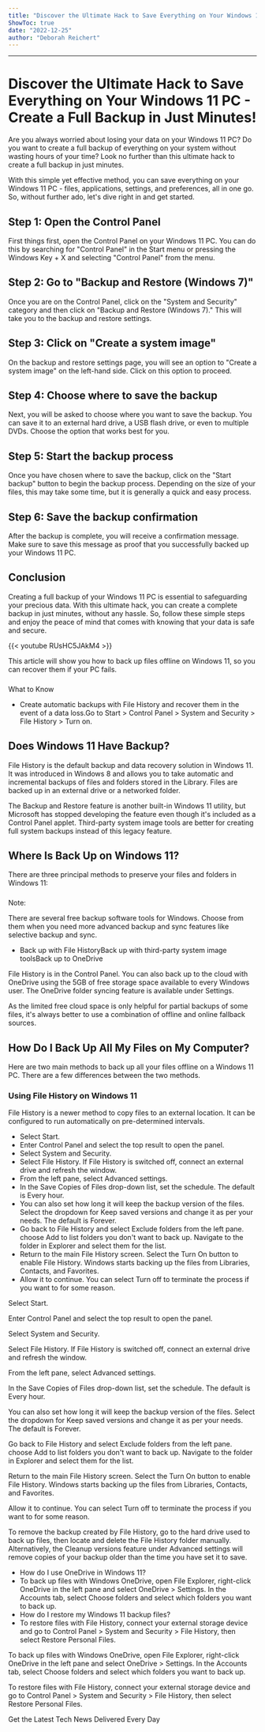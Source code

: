 ```yaml
---
title: "Discover the Ultimate Hack to Save Everything on Your Windows 11 PC - Create a Full Backup in Just Minutes!"
ShowToc: true 
date: "2022-12-25"
author: "Deborah Reichert"
---
```

*****
# Discover the Ultimate Hack to Save Everything on Your Windows 11 PC - Create a Full Backup in Just Minutes!

Are you always worried about losing your data on your Windows 11 PC? Do you want to create a full backup of everything on your system without wasting hours of your time? Look no further than this ultimate hack to create a full backup in just minutes.

With this simple yet effective method, you can save everything on your Windows 11 PC - files, applications, settings, and preferences, all in one go. So, without further ado, let's dive right in and get started.

## Step 1: Open the Control Panel

First things first, open the Control Panel on your Windows 11 PC. You can do this by searching for "Control Panel" in the Start menu or pressing the Windows Key + X and selecting "Control Panel" from the menu.

## Step 2: Go to "Backup and Restore (Windows 7)"

Once you are on the Control Panel, click on the "System and Security" category and then click on "Backup and Restore (Windows 7)." This will take you to the backup and restore settings.

## Step 3: Click on "Create a system image"

On the backup and restore settings page, you will see an option to "Create a system image" on the left-hand side. Click on this option to proceed.

## Step 4: Choose where to save the backup

Next, you will be asked to choose where you want to save the backup. You can save it to an external hard drive, a USB flash drive, or even to multiple DVDs. Choose the option that works best for you.

## Step 5: Start the backup process

Once you have chosen where to save the backup, click on the "Start backup" button to begin the backup process. Depending on the size of your files, this may take some time, but it is generally a quick and easy process.

## Step 6: Save the backup confirmation

After the backup is complete, you will receive a confirmation message. Make sure to save this message as proof that you successfully backed up your Windows 11 PC.

## Conclusion

Creating a full backup of your Windows 11 PC is essential to safeguarding your precious data. With this ultimate hack, you can create a complete backup in just minutes, without any hassle. So, follow these simple steps and enjoy the peace of mind that comes with knowing that your data is safe and secure.

{{< youtube RUsHC5JAkM4 >}} 




This article will show you how to back up files offline on Windows 11, so you can recover them if your PC fails.

 
### 
What to Know
 
- Create automatic backups with File History and recover them in the event of a data loss.Go to Start > Control Panel > System and Security > File History > Turn on.

 
##   Does Windows 11 Have Backup?  
 

File History is the default backup and data recovery solution in Windows 11. It was introduced in Windows 8 and allows you to take automatic and incremental backups of files and folders stored in the Library. Files are backed up in an external drive or a networked folder.

 

The Backup and Restore feature is another built-in Windows 11 utility, but Microsoft has stopped developing the feature even though it's included as a Control Panel applet. Third-party system image tools are better for creating full system backups instead of this legacy feature.

 
##   Where Is Back Up on Windows 11?  
 

There are three principal methods to preserve your files and folders in Windows 11:

 
### 
Note:
 
There are several free backup software tools for Windows. Choose from them when you need more advanced backup and sync features like selective backup and sync.
 
- Back up with File HistoryBack up with third-party system image toolsBack up to OneDrive

 

File History is in the Control Panel. You can also back up to the cloud with OneDrive using the 5GB of free storage space available to every Windows user. The OneDrive folder syncing feature is available under Settings.

 

As the limited free cloud space is only helpful for partial backups of some files, it's always better to use a combination of offline and online fallback sources. 

 
##   How Do I Back Up All My Files on My Computer?  
 

Here are two main methods to back up all your files offline on a Windows 11 PC. There are a few differences between the two methods.

 
###   Using File History on Windows 11  
 

File History is a newer method to copy files to an external location. It can be configured to run automatically on pre-determined intervals. 

 
- Select Start.
 - Enter Control Panel and select the top result to open the panel.
 - Select System and Security.
 - Select File History. If File History is switched off, connect an external drive and refresh the window.
 - From the left pane, select Advanced settings.
 - In the Save Copies of Files drop-down list, set the schedule. The default is Every hour.
 - You can also set how long it will keep the backup version of the files. Select the dropdown for Keep saved versions and change it as per your needs. The default is Forever.
 - Go back to File History and select Exclude folders from the left pane. choose Add to list folders you don't want to back up. Navigate to the folder in Explorer and select them for the list.
 - Return to the main File History screen. Select the Turn On button to enable File History. Windows starts backing up the files from Libraries, Contacts, and Favorites.
 - Allow it to continue. You can select Turn off to terminate the process if you want to for some reason.

 

Select Start.

 

Enter Control Panel and select the top result to open the panel.

 

Select System and Security.

 

Select File History. If File History is switched off, connect an external drive and refresh the window.

 

From the left pane, select Advanced settings.

 

In the Save Copies of Files drop-down list, set the schedule. The default is Every hour.

 

You can also set how long it will keep the backup version of the files. Select the dropdown for Keep saved versions and change it as per your needs. The default is Forever.

 

Go back to File History and select Exclude folders from the left pane. choose Add to list folders you don't want to back up. Navigate to the folder in Explorer and select them for the list.

 

Return to the main File History screen. Select the Turn On button to enable File History. Windows starts backing up the files from Libraries, Contacts, and Favorites.

 

Allow it to continue. You can select Turn off to terminate the process if you want to for some reason.

 
To remove the backup created by File History, go to the hard drive used to back up files, then locate and delete the File History folder manually. Alternatively, the Cleanup versions feature under Advanced settings will remove copies of your backup older than the time you have set it to save.
 
- How do I use OneDrive in Windows 11?
 - To back up files with Windows OneDrive, open File Explorer, right-click OneDrive in the left pane and select OneDrive > Settings. In the Accounts tab, select Choose folders and select which folders you want to back up.
 - How do I restore my Windows 11 backup files?
 - To restore files with File History, connect your external storage device and go to Control Panel > System and Security > File History, then select Restore Personal Files.

 
To back up files with Windows OneDrive, open File Explorer, right-click OneDrive in the left pane and select OneDrive > Settings. In the Accounts tab, select Choose folders and select which folders you want to back up.
 
To restore files with File History, connect your external storage device and go to Control Panel > System and Security > File History, then select Restore Personal Files.
 

Get the Latest Tech News Delivered Every Day




